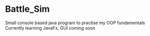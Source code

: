 # Battle_Sim
Small console based java program to practise my OOP fundamentals  
Currently learning JavaFx, GUI coming soon
